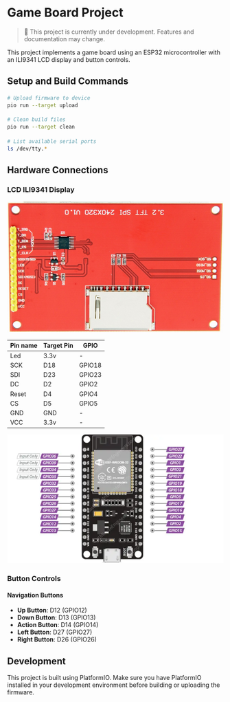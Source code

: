 # Game Board Project

> 🚧 This project is currently under development. Features and documentation may change.

This project implements a game board using an ESP32 microcontroller with an ILI9341 LCD display and button controls.

## Setup and Build Commands

```bash
# Upload firmware to device
pio run --target upload

# Clean build files
pio run --target clean

# List available serial ports
ls /dev/tty.*
```

## Hardware Connections

### LCD ILI9341 Display

![ILI9341 Pin Connections](docs/images/hardware/ili9341-pins.png)

| Pin name | Target Pin | GPIO |
| -------- | ---------- | ---- |
| Led      | 3.3v       | -    |
| SCK      | D18        | GPIO18 |
| SDI      | D23        | GPIO23 |
| DC       | D2         | GPIO2  |
| Reset    | D4         | GPIO4  |
| CS       | D5         | GPIO5  |
| GND      | GND        | -    |
| VCC      | 3.3v       | -    |

![ESP32 GPIO Pins](docs/images/hardware/ESP32-GPIO-Pins.webp)

### Button Controls

#### Navigation Buttons
- **Up Button**: D12 (GPIO12)
- **Down Button**: D13 (GPIO13)
- **Action Button**: D14 (GPIO14)
- **Left Button**: D27 (GPIO27)
- **Right Button**: D26 (GPIO26)

## Development

This project is built using PlatformIO. Make sure you have PlatformIO installed in your development environment before building or uploading the firmware.
